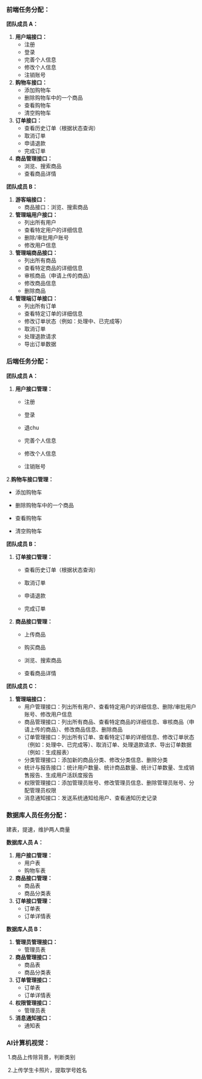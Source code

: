 ### **前端任务分配：**

**团队成员 A：**

1. **用户端接口：**
   - 注册
   - 登录
   - 完善个人信息
   - 修改个人信息
   - 注销账号
2. **购物车接口：**
   - 添加购物车
   - 删除购物车中的一个商品
   - 查看购物车
   - 清空购物车
3. **订单接口：**
   - 查看历史订单（根据状态查询）
   - 取消订单
   - 申请退款
   - 完成订单
4. **商品管理接口：**
   - 浏览、搜索商品
   - 查看商品详情

**团队成员 B：**

1. **游客端接口：**
   - 商品接口：浏览、搜索商品
2. **管理端用户接口：**
   - 列出所有用户
   - 查看特定用户的详细信息
   - 删除/审批用户账号
   - 修改用户信息
3. **管理端商品接口：**
   - 列出所有商品
   - 查看特定商品的详细信息
   - 审核商品（申请上传的商品）
   - 修改商品信息
   - 删除商品
4. **管理端订单接口：**
   - 列出所有订单
   - 查看特定订单的详细信息
   - 修改订单状态（例如：处理中、已完成等）
   - 取消订单
   - 处理退款请求
   - 导出订单数据



### **后端任务分配：**

**团队成员 A：**

1. **用户接口管理：**
   - 注册
     
   - 登录
     
   - 退chu
     
   - 完善个人信息
     
   - 修改个人信息
     
   - 注销账号
  
2.**购物车接口管理：**

   - 添加购物车
   
   - 删除购物车中的一个商品
   
   - 查看购物车
   
   - 清空购物车

**团队成员 B：**

1. **订单接口管理：**

   - 查看历史订单（根据状态查询）

   - 取消订单

   - 申请退款

   - 完成订单

2. **商品接口管理：**
   - 上传商品
     
   - 购买商品
     
   - 浏览、搜索商品
     
   - 查看商品详情

**团队成员 C：**

1. **管理端接口：**
   - 用户管理接口：列出所有用户、查看特定用户的详细信息、删除/审批用户账号、修改用户信息
   - 商品管理接口：列出所有商品、查看特定商品的详细信息、审核商品（申请上传的商品）、修改商品信息、删除商品
   - 订单管理接口：列出所有订单、查看特定订单的详细信息、修改订单状态（例如：处理中、已完成等）、取消订单、处理退款请求、导出订单数据（例如：生成报表）
   - 分类管理接口：添加新的商品分类、修改分类信息、删除分类
   - 统计与报告接口：统计用户数量、统计商品数量、统计订单数量、生成销售报告、生成用户活跃度报告
   - 权限管理接口：添加管理员账号、修改管理员信息、删除管理员账号、分配管理员权限
   - 消息通知接口：发送系统通知给用户、查看通知历史记录



### 数据库人员任务分配：

建表，提速，维护两人商量

**数据库人员 A：**

1. **用户接口管理：**
   - 用户表
   - 购物车表
2. **商品接口管理：**
   - 商品表
   - 商品分类表 
3. **订单接口管理：**
   - 订单表 
   - 订单详情表

**数据库人员 B：**

1. **管理员管理接口：**
   - 管理员表
2. **商品管理接口：**
   - 商品表
   - 商品分类表 
3. **订单管理接口：**
   - 订单表
   - 订单详情表 
4. **权限管理接口：**
   - 管理员表
5. **消息通知接口：**
   - 通知表 



### AI计算机视觉：

​	1.商品上传除背景，判断类别

​	2.上传学生卡照片，提取学号姓名

